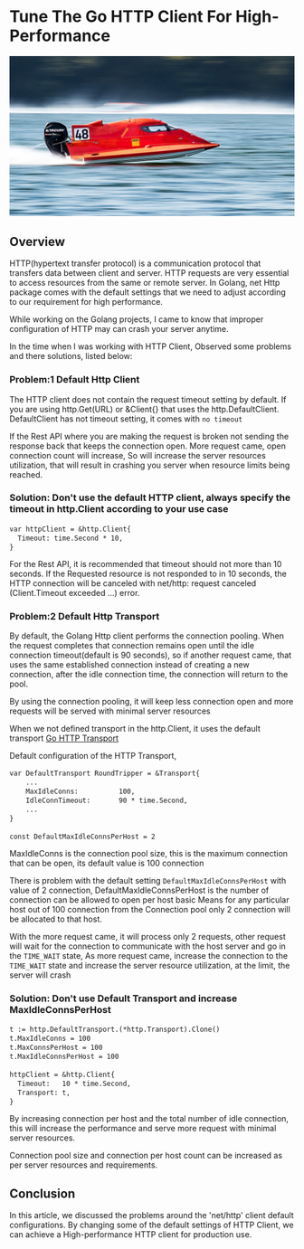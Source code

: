 # Tune The Go HTTP Client For High-Performance

![Tune The Go HTTP Client For High-Performance](banner.jpg)

## Overview

HTTP(hypertext transfer protocol) is a communication protocol that transfers data between client and server. HTTP requests are very essential to access resources from the same or remote server. In Golang, net Http package comes with the default settings that we need to adjust according to our requirement for high performance.

While working on the Golang projects, I came to know that improper configuration of HTTP may can crash your server anytime.

In the time when I was working with HTTP Client, Observed some problems and there solutions, listed below:

### Problem:1 Default Http Client

The HTTP client does not contain the request timeout setting by default.
If you are using http.Get(URL) or &Client{} that uses the http.DefaultClient. DefaultClient has not timeout setting, it comes with `no timeout`

If the Rest API where you are making the request is broken not sending the response back that keeps the connection open. More request came, open connection count will increase, So will increase the server resources utilization, that will result in crashing you server when resource limits being reached.

### Solution: Don't use the default HTTP client, always specify the timeout in http.Client according to your use case
```
var httpClient = &http.Client{
  Timeout: time.Second * 10,
}
```

For the Rest API, it is recommended that timeout should not more than 10 seconds.
If the Requested resource is not responded to in 10 seconds, the HTTP connection will be canceled with net/http: request canceled (Client.Timeout exceeded ...) error.


### Problem:2 Default Http Transport
By default, the Golang Http client performs the connection pooling. When the request completes that connection remains open until the idle connection timeout(default is 90 seconds),  so if another request came, that uses the same established connection instead of creating a new connection, after the idle connection time, the connection will return to the pool.

By using the connection pooling, it will keep less connection open and more requests will be served with minimal server resources

When we not defined transport in the http.Client, it uses the default transport [Go HTTP Transport](https://golang.org/src/net/http/transport.go)

Default configuration of the HTTP Transport, 

```
var DefaultTransport RoundTripper = &Transport{
	...
	MaxIdleConns:          100,
	IdleConnTimeout:       90 * time.Second,
	...
}

const DefaultMaxIdleConnsPerHost = 2
```

MaxIdleConns is the connection pool size, this is the maximum connection that can be open, its default value is 100 connection

There is problem with the default setting `DefaultMaxIdleConnsPerHost` with value of 2 connection, 
DefaultMaxIdleConnsPerHost is the number of connection can be allowed to open per host basic
Means for any particular host out of 100 connection from the  Connection pool only 2 connection will be allocated to that host.

With the more request came, it will process only 2 requests, other request will wait for the connection to communicate with the host server and go in the `TIME_WAIT` state, As more request came, increase the connection to the `TIME_WAIT` state and increase the server resource utilization, at the limit, the server will crash

### Solution: Don't use Default Transport and increase MaxIdleConnsPerHost

```
t := http.DefaultTransport.(*http.Transport).Clone()
t.MaxIdleConns = 100
t.MaxConnsPerHost = 100
t.MaxIdleConnsPerHost = 100
	
httpClient = &http.Client{
  Timeout:   10 * time.Second,
  Transport: t,
}
```

By increasing connection per host and the total number of idle connection, this will increase the performance and serve more request with minimal server resources.

Connection pool size and connection per host count can be increased as per server resources and requirements.

## Conclusion
In this article, we discussed the problems around the 'net/http' client default configurations. By changing some of the default settings of HTTP Client, we can achieve a High-performance HTTP client for production use.